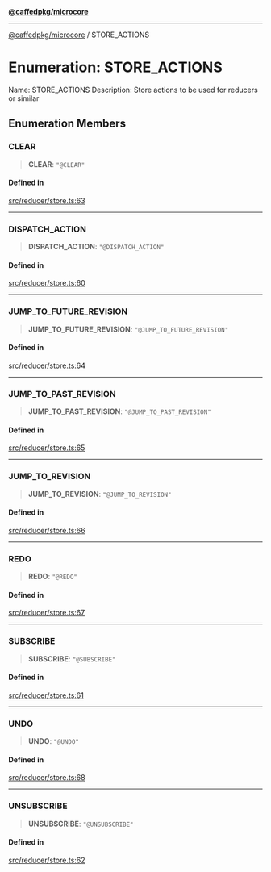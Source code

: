 [**@caffedpkg/microcore**](../README.md)

***

[@caffedpkg/microcore](../globals.md) / STORE\_ACTIONS

# Enumeration: STORE\_ACTIONS

Name: STORE_ACTIONS
Description: Store actions to be used for reducers or similar

## Enumeration Members

### CLEAR

> **CLEAR**: `"@CLEAR"`

#### Defined in

[src/reducer/store.ts:63](https://github.com/caffed/microcore/blob/3444f5042af4893783a848f270124aa74f8db032/src/reducer/store.ts#L63)

***

### DISPATCH\_ACTION

> **DISPATCH\_ACTION**: `"@DISPATCH_ACTION"`

#### Defined in

[src/reducer/store.ts:60](https://github.com/caffed/microcore/blob/3444f5042af4893783a848f270124aa74f8db032/src/reducer/store.ts#L60)

***

### JUMP\_TO\_FUTURE\_REVISION

> **JUMP\_TO\_FUTURE\_REVISION**: `"@JUMP_TO_FUTURE_REVISION"`

#### Defined in

[src/reducer/store.ts:64](https://github.com/caffed/microcore/blob/3444f5042af4893783a848f270124aa74f8db032/src/reducer/store.ts#L64)

***

### JUMP\_TO\_PAST\_REVISION

> **JUMP\_TO\_PAST\_REVISION**: `"@JUMP_TO_PAST_REVISION"`

#### Defined in

[src/reducer/store.ts:65](https://github.com/caffed/microcore/blob/3444f5042af4893783a848f270124aa74f8db032/src/reducer/store.ts#L65)

***

### JUMP\_TO\_REVISION

> **JUMP\_TO\_REVISION**: `"@JUMP_TO_REVISION"`

#### Defined in

[src/reducer/store.ts:66](https://github.com/caffed/microcore/blob/3444f5042af4893783a848f270124aa74f8db032/src/reducer/store.ts#L66)

***

### REDO

> **REDO**: `"@REDO"`

#### Defined in

[src/reducer/store.ts:67](https://github.com/caffed/microcore/blob/3444f5042af4893783a848f270124aa74f8db032/src/reducer/store.ts#L67)

***

### SUBSCRIBE

> **SUBSCRIBE**: `"@SUBSCRIBE"`

#### Defined in

[src/reducer/store.ts:61](https://github.com/caffed/microcore/blob/3444f5042af4893783a848f270124aa74f8db032/src/reducer/store.ts#L61)

***

### UNDO

> **UNDO**: `"@UNDO"`

#### Defined in

[src/reducer/store.ts:68](https://github.com/caffed/microcore/blob/3444f5042af4893783a848f270124aa74f8db032/src/reducer/store.ts#L68)

***

### UNSUBSCRIBE

> **UNSUBSCRIBE**: `"@UNSUBSCRIBE"`

#### Defined in

[src/reducer/store.ts:62](https://github.com/caffed/microcore/blob/3444f5042af4893783a848f270124aa74f8db032/src/reducer/store.ts#L62)
